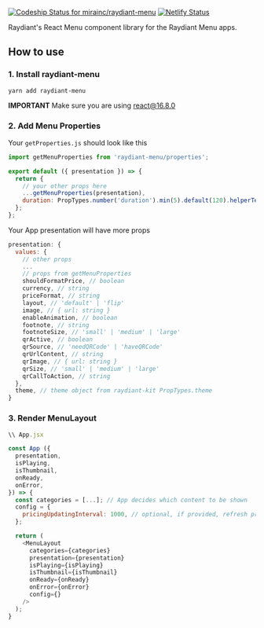 [![Codeship Status for mirainc/raydiant-menu](https://app.codeship.com/projects/3885e309-9d92-4362-8485-ea00332428b0/status?branch=main)](https://app.codeship.com/projects/447621)
[![Netlify Status](https://api.netlify.com/api/v1/badges/36c0b433-bcd5-4ba7-ae88-b10f0a967730/deploy-status)](https://app.netlify.com/sites/raydiant-menu/deploys)

Raydiant's React Menu component library for the Raydiant Menu apps.

## How to use
### 1. Install raydiant-menu
`yarn add raydiant-menu`

**IMPORTANT** Make sure you are using react@16.8.0

### 2. Add Menu Properties
Your `getProperties.js` should look like this
```js
import getMenuProperties from 'raydiant-menu/properties';

export default ({ presentation }) => {
  return {
    // your other props here
    ...getMenuProperties(presentation),
    duration: PropTypes.number('duration').min(5).default(120).helperText('time in seconds.'),
  };
};
```
Your App presentation will have more props
```js
presentation: {
  values: {
    // other props
    ...
    // props from getMenuProperties
    shouldFormatPrice, // boolean
    currency, // string
    priceFormat, // string
    layout, // 'default' | 'flip'
    image, // { url: string }
    enableAnimation, // boolean
    footnote, // string
    footnoteSize, // 'small' | 'medium' | 'large'
    qrActive, // boolean
    qrSource, // 'needQRCode' | 'haveQRCode'
    qrUrlContent, // string
    qrImage, // { url: string }
    qrSize, // 'small' | 'medium' | 'large'
    qrCallToAction, // string
  },
  theme, // theme object from raydiant-kit PropTypes.theme
}
```

### 3. Render MenuLayout
```js
\\ App.jsx

const App ({
  presentation,
  isPlaying,
  isThumbnail,
  onReady,
  onError,
}) => {
  const categories = [...]; // App decides which content to be shown
  config = {
    pricingUpdatingInterval: 1000, // optional, if provided, refresh prices every [pricingUpdatingInterval] miliseconds
  };

  return (
    <MenuLayout
      categories={categories}
      presentation={presentation}
      isPlaying={isPlaying}
      isThumbnail={isThumbnail}
      onReady={onReady}
      onError={onError}
      config={}
    />
  );
}
```
